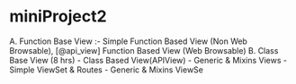 # miniProject2
A. Function Base View :- Simple Function Based View (Non Web Browsable), [@api_view] Function Based View (Web Browsable) B. Class Base View (8 hrs) - Class Based View(APIView) - Generic &amp; Mixins Views - Simple ViewSet &amp; Routes - Generic &amp; Mixins ViewSe
